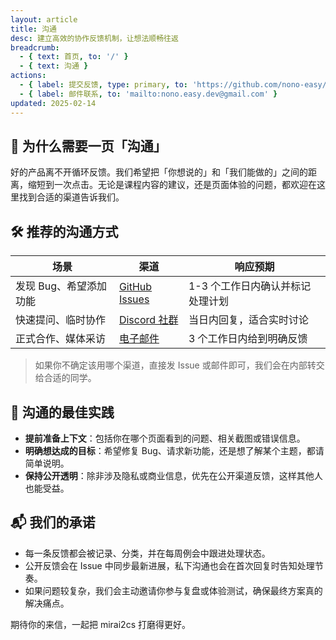 ```yaml
---
layout: article
title: 沟通
desc: 建立高效的协作反馈机制，让想法顺畅往返
breadcrumb:
  - { text: 首页, to: '/' }
  - { text: 沟通 }
actions:
  - { label: 提交反馈, type: primary, to: 'https://github.com/nono-easy/mirai2cs/issues/new/choose' }
  - { label: 邮件联系, to: 'mailto:nono.easy.dev@gmail.com' }
updated: 2025-02-14
---
```


## 🤝 为什么需要一页「沟通」

好的产品离不开循环反馈。我们希望把「你想说的」和「我们能做的」之间的距离，缩短到一次点击。无论是课程内容的建议，还是页面体验的问题，都欢迎在这里找到合适的渠道告诉我们。

## 🛠️ 推荐的沟通方式

| 场景 | 渠道 | 响应预期 |
| --- | --- | --- |
| 发现 Bug、希望添加功能 | [GitHub Issues](https://github.com/nono-easy/mirai2cs/issues) | 1-3 个工作日内确认并标记处理计划 |
| 快速提问、临时协作 | [Discord 社群](https://discord.gg/8AQq9wWBsD) | 当日内回复，适合实时讨论 |
| 正式合作、媒体采访 | [电子邮件](mailto:nono.easy.dev@gmail.com) | 3 个工作日内给到明确反馈 |

> 如果你不确定该用哪个渠道，直接发 Issue 或邮件即可，我们会在内部转交给合适的同学。

## 🧭 沟通的最佳实践

- **提前准备上下文**：包括你在哪个页面看到的问题、相关截图或错误信息。
- **明确想达成的目标**：希望修复 Bug、请求新功能，还是想了解某个主题，都请简单说明。
- **保持公开透明**：除非涉及隐私或商业信息，优先在公开渠道反馈，这样其他人也能受益。

## 📬 我们的承诺

- 每一条反馈都会被记录、分类，并在每周例会中跟进处理状态。
- 公开反馈会在 Issue 中同步最新进展，私下沟通也会在首次回复时告知处理节奏。
- 如果问题较复杂，我们会主动邀请你参与复盘或体验测试，确保最终方案真的解决痛点。

期待你的来信，一起把 mirai2cs 打磨得更好。

